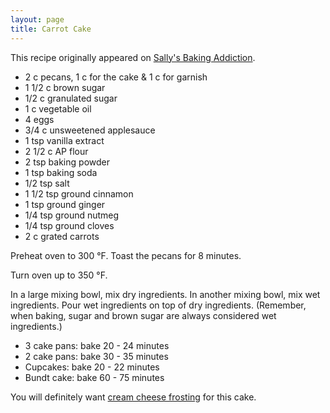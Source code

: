 ```yaml
---
layout: page
title: Carrot Cake
---
```


This recipe originally appeared on [Sally's Baking Addiction](https://sallysbakingaddiction.com/my-favorite-carrot-cake-recipe/).

-   2 c pecans, 1 c for the cake & 1 c for garnish
-   1 1/2 c brown sugar
-   1/2 c granulated sugar
-   1 c vegetable oil
-   4 eggs
-   3/4 c unsweetened applesauce
-   1 tsp vanilla extract
-   2 1/2 c AP flour
-   2 tsp baking powder
-   1 tsp baking soda
-   1/2 tsp salt
-   1 1/2 tsp ground cinnamon
-   1 tsp ground ginger
-   1/4 tsp ground nutmeg
-   1/4 tsp ground cloves
-   2 c grated carrots

Preheat oven to 300 °F. Toast the pecans for 8 minutes.

Turn oven up to 350 °F.

In a large mixing bowl, mix dry ingredients. In another mixing bowl, mix wet ingredients. Pour wet ingredients on top of dry ingredients. (Remember, when baking, sugar and brown sugar are always considered wet ingredients.)

-   3 cake pans: bake 20 - 24 minutes
-   2 cake pans: bake 30 - 35 minutes
-   Cupcakes: bake 20 - 22 minutes
-   Bundt cake: bake 60 - 75 minutes

You will definitely want [cream cheese frosting](./cream-cheese-frosting) for this cake.
